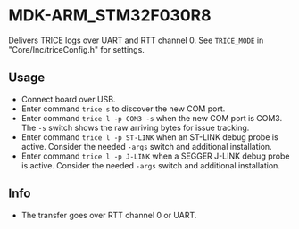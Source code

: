 # MDK-ARM_STM32F030R8

Delivers TRICE logs over UART and RTT channel 0. See `TRICE_MODE` in "Core/Inc/triceConfig.h" for settings.

## Usage

- Connect board over USB.
- Enter command `trice s` to discover the new COM port.
- Enter command `trice l -p COM3 -s` when the new COM port is COM3. The `-s` switch shows the raw arriving bytes for issue tracking.
- Enter command `trice l -p ST-LINK` when an ST-LINK debug probe is active. Consider the needed `-args` switch and additional installation.
- Enter command `trice l -p J-LINK` when a SEGGER J-LINK debug probe is active. Consider the needed `-args` switch and additional installation.

## Info

- The transfer goes over RTT channel 0 or UART.
